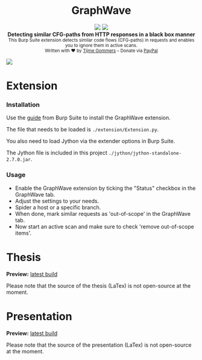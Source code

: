 <h1 align="center">GraphWave</h1>
<p align="center">
    <a href="https://github.com/tijme/graphwave/blob/master/LICENSE.md"><img src="https://raw.finnwea.com/shield/?firstText=License&secondText=MIT" /></a>
    <a href="https://github.com/tijme/graphwave/releases"><img src="https://raw.finnwea.com/shield/?typeKey=SemverVersion&typeValue1=graphwave&typeValue2=master&typeValue4=Stable&cache=5"></a>
    <br/>
    <b>Detecting similar CFG-paths from HTTP responses in a black box manner</b>
    <br/>
    <sub>This Burp Suite extension detects similar code flows (CFG-paths) in requests and enables you to ignore them in active scans.</sub>
    <br/>
    <sub>Written with ❤︎ by <a href="https://twitter.com/finnwea">Tijme Gommers</a> – Donate via <a href="https://www.paypal.me/tijmegommers/5">PayPal</a></sub>
</p>

<img src="https://github.com/tijme/graphwave/raw/master/.github/preview.png" />

# Extension

### Installation

Use the [guide](https://support.portswigger.net/customer/portal/articles/1965930-how-to-install-an-extension-in-burp-suite) from Burp Suite to install the GraphWave extension.

The file that needs to be loaded is `./extension/Extension.py`.

You also need to load Jython via the extender options in Burp Suite.

The Jython file is included in this project `./jython/jython-standalone-2.7.0.jar`.

### Usage

* Enable the GraphWave extension by ticking the "Status" checkbox in the GraphWave tab.
* Adjust the settings to your needs.
* Spider a host or a specific branch.
* When done, mark similar requests as 'out-of-scope' in the GraphWave tab.
* Now start an active scan and make sure to check 'remove out-of-scope items'.

# Thesis

**Preview:** [latest build](https://github.com/tijme/graphwave/blob/master/thesis/.github/thesis-graphwave-tijme-gommers.pdf)

Please note that the source of the thesis (LaTex) is not open-source at the moment.

# Presentation

**Preview:** [latest build](https://github.com/tijme/graphwave/blob/master/thesis/.github/presentation-graphwave-tijme-gommers.pdf)

Please note that the source of the presentation (LaTex) is not open-source at the moment.
